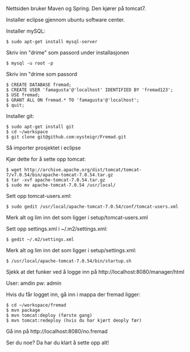 Nettsiden bruker Maven og Spring.
Den kjører på tomcat7.

Installer eclipse gjennom ubuntu software center.


Installer mySQL:

	$ sudo apt-get install mysql-server
	
Skriv inn "drime" som passord under installasjonen

	$ mysql -u root -p
	
Skriv inn "drime som passord

	$ CREATE DATABASE fremad;
	$ CREATE USER 'famagusta'@'localhost' IDENTIFIED BY 'fremad123';
	$ USE fremad;
	$ GRANT ALL ON fremad.* TO 'famagusta'@'localhost';
	$ quit;
	

Installer git:

	$ sudo apt-get install git
	$ cd ~/workspace
	$ git clone git@github.com:oysteigr/Fremad.git
  
Så importer prosjektet i eclipse


Kjør dette for å sette opp tomcat:

	$ wget http://archive.apache.org/dist/tomcat/tomcat-7/v7.0.54/bin/apache-tomcat-7.0.54.tar.gz
	$ tar -xvf apache-tomcat-7.0.54.tar.gz
	$ sudo mv apache-tomcat-7.0.54 /usr/local/
  
Sett opp tomcat-users.xml:

	$ sudo gedit /usr/local/apache-tomcat-7.0.54/conf/tomcat-users.xml
  
Merk alt og lim inn det som ligger i setup/tomcat-users.xml

Sett opp settings.xml i ~/.m2/settings.xml:

	$ gedit ~/.m2/settings.xml
  
Merk alt og lim inn det som ligger i setup/settings.xml:

	$ /usr/local/apache-tomcat-7.0.54/bin/startup.sh
  

Sjekk at det funker ved å logge inn på http://localhost:8080/manager/html

User: amdin pw: admin

Hvis du får logget inn, gå inn i mappa der fremad ligger:

	$ cd ~/workspace/fremad
	$ mvn package
	$ mvn tomcat:deploy (første gang)
	$ mvn tomcat:redeploy (hvis du har kjørt deoply før)

Gå inn på http://localhost:8080/no.fremad

Ser du noe? Da har du klart å sette opp alt!
